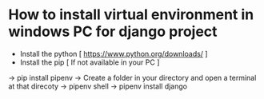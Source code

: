 # How to install virtual environment in windows PC for django project
  - Install the python [ https://www.python.org/downloads/ ]
  - Install the pip [ If not available in your PC ]
    
  -> pip install pipenv
  -> Create a folder in your directory and open a terminal at that direcoty
  -> pipenv shell
  -> pipenv install django
  

